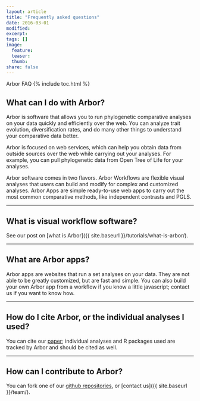 ```yaml
---
layout: article
title: "Frequently asked questions"
date: 2016-03-01
modified:
excerpt:
tags: []
image:
  feature:
  teaser:
  thumb:
share: false
---
```


Arbor FAQ
{% include toc.html %}

## What can I do with Arbor?

Arbor is software that allows you to run phylogenetic comparative analyses on your data quickly and efficiently over the web. You can analyze trait evolution, diversification rates, and do many other things to understand your comparative data better.

Arbor is focused on web services, which can help you obtain data from outside sources over the web while carrying out your analyses. For example, you can pull phylogenetic data from Open Tree of Life for your analyses.

Arbor software comes in two flavors. Arbor Workflows are flexible visual analyses that users can build and modify for complex and customized analyses. Arbor Apps are simple ready-to-use web apps to carry out the most common comparative methods, like independent contrasts and PGLS.

---

## What is visual workflow software?

See our post on [what is Arbor]({{ site.baseurl }}/tutorials/what-is-arbor/).

---

## What are Arbor apps?

Arbor apps are websites that run a set analyses on your data. They are not able to be greatly customized, but are fast and simple. You can also build your own Arbor app from a workflow if you know a little javascript; contact us if you want to know how.

---

## How do I cite Arbor, or the individual analyses I used?

You can cite our [paper](http://currents.plos.org/treeoflife/article/arbor-comparative-analysis-workflows-for-the-tree-of-life/); individual analyses and R packages used are tracked by Arbor and should be cited as well.

---

## How can I contribute to Arbor?

You can fork one of our [github repositories](https://github.com/arborworkflows), or [contact us]({{ site.baseurl }}/team/).
